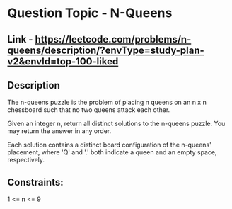 # Question Topic - N-Queens

## Link - https://leetcode.com/problems/n-queens/description/?envType=study-plan-v2&envId=top-100-liked

## Description
The n-queens puzzle is the problem of placing n queens on an n x n chessboard such that no two queens attack each other.

Given an integer n, return all distinct solutions to the n-queens puzzle. You may return the answer in any order.

Each solution contains a distinct board configuration of the n-queens' placement, where 'Q' and '.' both indicate a queen and an empty space, respectively.

## Constraints:

1 <= n <= 9
